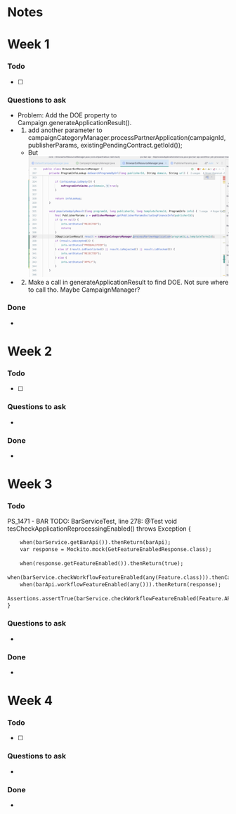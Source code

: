 # Notes

# Week 1
### Todo
- [ ] 

### Questions to ask
- Problem: Add the DOE property to Campaign.generateApplicationResult().
- 1. add another parameter to campaignCategoryManager.processPartnerApplication(campaignId, publisherParams, existingPendingContract.getIoId());
  - But ![alt text](image.png)
- 2. Make a call in generateApplicationResult to find DOE. Not sure where to call tho. Maybe CampaignManager?
### Done 
- 

# Week 2
### Todo
- [ ] 

### Questions to ask
- 

### Done 
- 

# Week 3
### Todo
PS_1471 - BAR TODO:
BarServiceTest, line 278:
    @Test
    void tesCheckApplicationReprocessingEnabled() throws Exception {

        when(barService.getBarApi()).thenReturn(barApi);
        var response = Mockito.mock(GetFeatureEnabledResponse.class);

        when(response.getFeatureEnabled()).thenReturn(true);
        when(barService.checkWorkflowFeatureEnabled(any(Feature.class))).thenCallRealMethod();
        when(barApi.workflowFeatureEnabled(any())).thenReturn(response);
        Assertions.assertTrue(barService.checkWorkflowFeatureEnabled(Feature.APPLICATION_REPROCESSING));
    }

### Questions to ask
- 

### Done 
- 

# Week 4
### Todo
- [ ] 

### Questions to ask
- 

### Done 
- 
